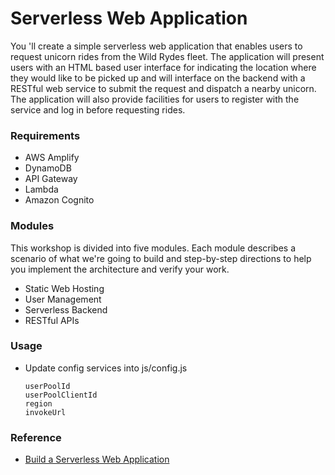 # Serverless Web Application
You 'll create a simple serverless web application that enables users to request unicorn rides from the Wild Rydes fleet. The application will present users with an HTML based user interface for indicating the location where they would like to be picked up and will interface on the backend with a RESTful web service to submit the request and dispatch a nearby unicorn. The application will also provide facilities for users to register with the service and log in before requesting rides.

### Requirements
+ AWS Amplify
+ DynamoDB
+ API Gateway
+ Lambda
+ Amazon Cognito

### Modules
This workshop is divided into five modules. Each module describes a scenario of what we're going to build and step-by-step directions to help you implement the architecture and verify your work.
+ Static Web Hosting
+ User Management
+ Serverless Backend
+ RESTful APIs

### Usage
+ Update config services into js/config.js
    ```
    userPoolId
    userPoolClientId
    region
    invokeUrl
    ```

### Reference
+ [Build a Serverless Web Application](https://aws.amazon.com/getting-started/hands-on/build-serverless-web-app-lambda-apigateway-s3-dynamodb-cognito/)